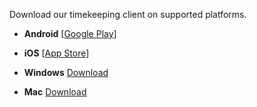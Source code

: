 Download our timekeeping client on supported platforms.

   - **Android**  [[Google Play](https://play.google.com/store/apps/details?id=com.laborsync.mobile)]  

   - **iOS**  [[App Store](https://itunes.apple.com/app/labor-sync/id457863027)]  

   - **Windows** [Download](http://download.laborsync.com/mobile/win/labor-sync-2.9.5-win.exe)

   - **Mac** [Download](http://download.laborsync.com/mobile/mac/labor-sync-2.9.5-mac.dmg)

